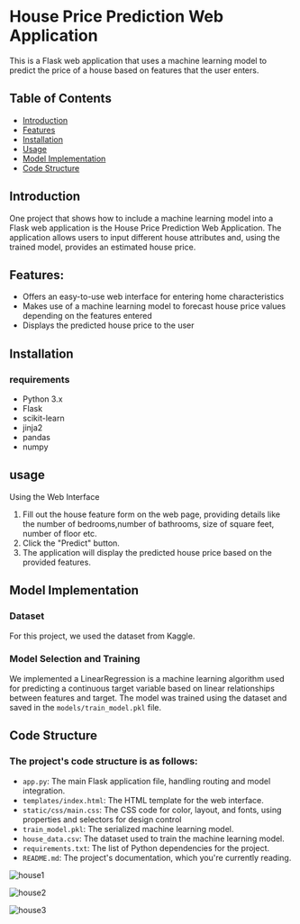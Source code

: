 
# House Price Prediction Web Application

This is a Flask web application that uses a machine learning model to predict the price of a house based on features that the user enters.

## Table of Contents
- [Introduction](#introduction)
- [Features](#features)
- [Installation](#installation)
- [Usage](#usage)
- [Model Implementation](#model-implementation)
- [Code Structure](#code-structure)

## Introduction

One project that shows how to include a machine learning model into a Flask web application is the House Price Prediction Web Application. The application allows users to input different house attributes and, using the trained model, provides an estimated house price.

## Features: 

- Offers an easy-to-use web interface for entering home characteristics
- Makes use of a machine learning model to forecast house price values depending on the features entered
- Displays the predicted house price to the user

## Installation

### requirements
- Python 3.x
- Flask
- scikit-learn
- jinja2
- pandas
- numpy


## usage
Using the Web Interface
1. Fill out the house feature form on the web page, providing details like the number of bedrooms,number of bathrooms, size of square feet, number of floor etc.
2. Click the "Predict" button.
3. The application will display the predicted house price based on the provided features.

## Model Implementation

### Dataset
For this project, we used the dataset from Kaggle.

### Model Selection and Training
We implemented a LinearRegression is a machine learning algorithm used for predicting a continuous target variable based on linear relationships between features and target. The model was trained using the dataset and saved in the `models/train_model.pkl` file.


## Code Structure

### The project's code structure is as follows:
- `app.py`: The main Flask application file, handling routing and model integration.
- `templates/index.html`: The HTML template for the web interface.
- `static/css/main.css`: The CSS code for color, layout, and fonts, using properties and selectors for design control
- `train_model.pkl`: The serialized machine learning model.
- `house_data.csv`: The dataset used to train the machine learning model.
- `requirements.txt`: The list of Python dependencies for the project.
- `README.md`: The project's documentation, which you're currently reading.





![house1](https://github.com/user-attachments/assets/1d704bad-0265-4045-88bc-fc915fb70974)




![house2](https://github.com/user-attachments/assets/bf078db1-2b3f-474a-850d-8b88655c0bb2)




![house3](https://github.com/user-attachments/assets/857ba103-244d-4efd-a2eb-c2045e1bf5d0)



